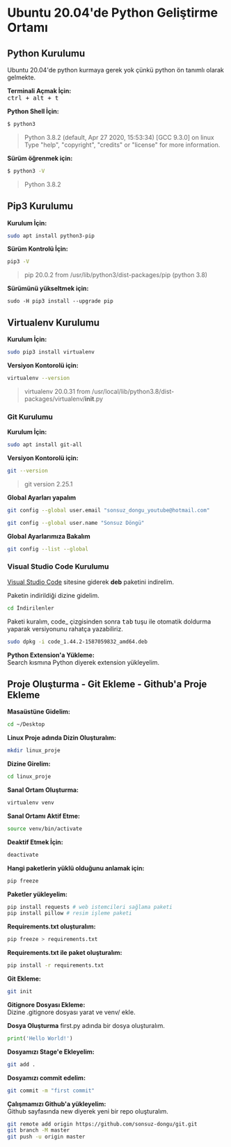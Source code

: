 # Ubuntu 20.04'de Python Geliştirme Ortamı


## Python Kurulumu
Ubuntu 20.04'de python kurmaya gerek yok çünkü python ön tanımlı olarak gelmekte.

**Terminali Açmak İçin:**  
<kbd>ctrl + alt + t</kbd>

**Python Shell İçin:**  
```sh 
$ python3
```
>Python 3.8.2 (default, Apr 27 2020, 15:53:34) 
[GCC 9.3.0] on linux
Type "help", "copyright", "credits" or "license" for more information.


**Sürüm öğrenmek için:**  

```sh 
$ python3 -V
```
> Python 3.8.2



## Pip3 Kurulumu

**Kurulum İçin:**   

```sh 
sudo apt install python3-pip
```

**Sürüm  Kontrolü İçin:**   

```sh 
pip3 -V
```
> pip 20.0.2 from /usr/lib/python3/dist-packages/pip (python 3.8)  


**Sürümünü yükseltmek için:**   

```
sudo -H pip3 install --upgrade pip
```

## Virtualenv Kurulumu
**Kurulum İçin:**    
```sh 
sudo pip3 install virtualenv
```

**Versiyon Kontorolü için:**    

```sh 
virtualenv --version
```
>virtualenv 20.0.31 from /usr/local/lib/python3.8/dist-packages/virtualenv/__init__.py

### Git Kurulumu

**Kurulum İçin:**   
```sh 
sudo apt install git-all
```
**Versiyon Kontorolü için:**   
```sh 
git --version
```
>git version 2.25.1

**Global Ayarları yapalım**   

```sh 
git config --global user.email "sonsuz_dongu_youtube@hotmail.com"
```

```sh 
git config --global user.name "Sonsuz Döngü"
```

**Global Ayarlarımıza Bakalım**   
```sh 
git config --list --global
```


### Visual Studio Code Kurulumu

[Visual Studio Code](https://code.visualstudio.com/) sitesine giderek **deb** paketini indirelim.   

Paketin indirildiği dizine gidelim.

```sh 
cd İndirilenler
```

Paketi kuralım, code_ çizgisinden sonra <kbd>tab</kbd> tuşu ile otomatik doldurma yaparak versiyonunu rahatça yazabiliriz.

```sh 
sudo dpkg -i code_1.44.2-1587059832_amd64.deb
```

**Python Extension'a Yükleme:**    
Search kısmına Python diyerek extension yükleyelim.

## Proje Oluşturma - Git Ekleme - Github'a Proje Ekleme
**Masaüstüne Gidelim:**
```sh 
cd ~/Desktop
```
**Linux Proje adında Dizin Oluşturalım:**
```sh 
mkdir linux_proje
```

**Dizine Girelim:**   
```sh 
cd linux_proje
```

**Sanal Ortam Oluşturma:**    
```sh 
virtualenv venv
```

**Sanal Ortamı Aktif Etme:**    
```sh 
source venv/bin/activate
```
**Deaktif Etmek İçin:**    
```sh 
deactivate
```

**Hangi paketlerin yüklü olduğunu anlamak için:**    

```sh 
pip freeze 
```

**Paketler yükleyelim:**   
```sh 
pip install requests # web istemcileri sağlama paketi
pip install pillow # resim işleme paketi
```

**Requirements.txt oluşturalım:**   
```sh 
pip freeze > requirements.txt
```

**Requirements.txt ile paket oluşturalım:**   
```sh 
pip install -r requirements.txt
```

**Git Ekleme:**   
```sh 
git init
```

**Gitignore Dosyası Ekleme:**    
Dizine .gitignore dosyası yarat ve venv/ ekle.

**Dosya Oluşturma**
first.py adında bir dosya oluşturalım.
```python
print('Hello World!')
```

**Dosyamızı Stage'e Ekleyelim:**   
```sh 
git add .
```
**Dosyamızı commit edelim:**   
```sh 
git commit -m "first commit"
```

**Çalışmamızı Github'a yükleyelim:**   
Github sayfasında new diyerek yeni bir repo oluşturalım.

```sh 
git remote add origin https://github.com/sonsuz-dongu/git.git
git branch -M master
git push -u origin master
```

